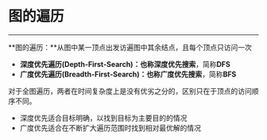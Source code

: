 # 图的遍历

---

**图的遍历：**从图中某一顶点出发访遍图中其余结点，且每个顶点只访问一次

* **深度优先遍历\(Depth-First-Search\)：**也称**深度优先搜索**，简称**DFS**
* **广度优先遍历\(Breadth-First-Search\)：**也称**广度优先搜索**，简称**BFS**

对于全图遍历，两者在时间复杂度上是没有优劣之分的，区别只在于顶点的访问顺序不同。

* 深度优先适合目标明确，以找到目标为主要目的的情况
* 广度优先适合在不断扩大遍历范围时找到相对最优解的情况



